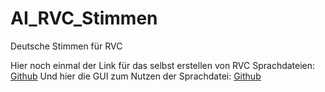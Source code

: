 # AI_RVC_Stimmen
Deutsche Stimmen für RVC

Hier noch einmal der Link für das selbst erstellen von RVC Sprachdateien: [Github](https://github.com/RVC-Project/Retrieval-based-Voice-Conversion-WebUI)
Und hier die GUI zum Nutzen der Sprachdatei: [Github](https://github.com/Tiger14n/RVC-GUI)
